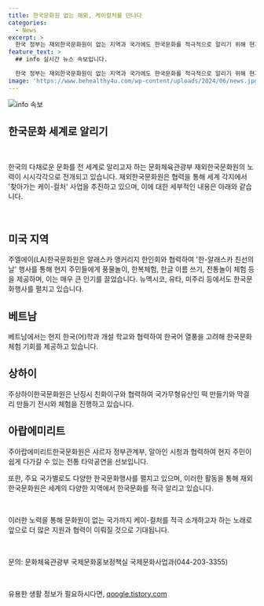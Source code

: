 ```yaml
---
title: 한국문화원 없는 해외, 케이컬처를 만나다
categories:
  - News
excerpt: >
  한국 정부는 재외한국문화원이 없는 지역과 국가에도 한국문화를 적극적으로 알리기 위해 현지 커뮤니티, 대학, 문화예술단체와 협력하고 있다. 이를 통해 현지 주민들이 한국문화를 쉽게 접할 수 있는 기회를 제공하고 있으며, 다양한 한국문화 체험을 전 세계로 확산하고 있다. 이와 함께, 알래스카, 미주리, 베트남, 브라질, 상하이, 아랍에미리트, 캐나다, 태국 등 지역에서 한국문화를 소개하고 체험할 수 있는 다채로운 행사를 펼치고 있다. 또한, 문화체육관광부와 협력하여 문화원이 없는 국가까지 케이컬처를 적극 소개할 예정이라고 밝혔다.
feature_text: >
  ## info 실시간 뉴스 속보입니다.

  한국 정부는 재외한국문화원이 없는 지역과 국가에도 한국문화를 적극적으로 알리기 위해 현지 커뮤니티, 대학, 문화예술단체와 협력하고 있다. 이를 통해 현지 주민들이 한국문화를 쉽게 접할 수 있는 기회를 제공하고 있으며, 다양한 한국문화 체험을 전 세계로 확산하고 있다. 이와 함께, 알래스카, 미주리, 베트남, 브라질, 상하이, 아랍에미리트, 캐나다, 태국 등 지역에서 한국문화를 소개하고 체험할 수 있는 다채로운 행사를 펼치고 있다. 또한, 문화체육관광부와 협력하여 문화원이 없는 국가까지 케이컬처를 적극 소개할 예정이라고 밝혔다.
image: 'https://www.behealthy4u.com/wp-content/uploads/2024/06/news.jpg'
---
```


<p><img src="https://www.behealthy4u.com/wp-content/uploads/2024/06/news.jpg" alt="info 속보" /></p>

<h2>한국문화 세계로 알리기</h2>

<p data-ke-size="size16">&nbsp;</p>

<p>한국의 다채로운 문화를 전 세계로 알리고자 하는 문화체육관광부 재외한국문화원의 노력이 시시각각으로 전개되고 있습니다. 재외한국문화원은 협력을 통해 세계 각지에서 '찾아가는 케이-컬처' 사업을 추진하고 있으며, 이에 대한 세부적인 내용은 아래와 같습니다. </p>

<p data-ke-size="size16">&nbsp;</p>

<h2>미국 지역</h2>

<p>주엘에이(LA)한국문화원은 알래스카 앵커리지 한인회와 협력하여 '한-알래스카 친선의 날' 행사를 통해 현지 주민들에게 풍물놀이, 한복체험, 한글 이름 쓰기, 전통놀이 체험 등을 제공하며, 이는 매우 큰 인기를 끌었습니다. 뉴멕시코, 유타, 미주리 등에서도 한국문화행사를 펼치고 있습니다. </p>

<h2>베트남</h2>

<p>베트남에서는 현지 한국(어)학과 개설 학교와 협력하여 한국어 열풍을 고려해 한국문화 체험 기회를 제공하고 있습니다. </p>

<h2>상하이</h2>

<p>주상하이한국문화원은 난징시 친화이구와 협력하여 국가무형유산인 떡 만들기와 막걸리 만들기 전시와 체험을 진행하고 있습니다.</p>

<h2>아랍에미리트</h2>

<p>주아랍에미리트한국문화원은 샤르자 정부관계부, 알아인 시청과 협력하여 현지 주민이 쉽게 다가갈 수 있는 전통 타악공연을 선보입니다.</p>

<p>또한, 주요 국가별로도 다양한 한국문화행사를 펼치고 있으며, 이러한 활동을 통해 재외한국문화원은 세계의 다양한 지역에서 한국문화를 적극 알리고 있습니다. </p>

<p data-ke-size="size16">&nbsp;</p>

<p>이러한 노력을 통해 문화원이 없는 국가까지 케이-컬처를 적극 소개하고자 하는 노래로 앞으로 더 많은 지원과 협력이 이뤄질 것으로 기대됩니다. </p>

<p data-ke-size="size16">&nbsp;</p>

<p>문의: 문화체육관광부 국제문화홍보정책실 국제문화사업과(044-203-3355)  </p>

<p data-ke-size="size16">&nbsp;</p>
유용한 생활 정보가 필요하시다면, <a href="https://qoogle.tistory.com" rel="dofollow">qoogle.tistory.com</a>


